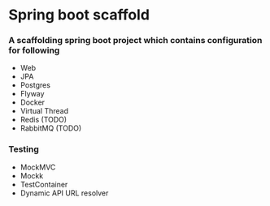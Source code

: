 # Spring boot scaffold

### A scaffolding spring boot project which contains configuration for following

- Web
- JPA
- Postgres
- Flyway
- Docker
- Virtual Thread
- Redis (TODO)
- RabbitMQ (TODO)

### Testing

- MockMVC
- Mockk
- TestContainer
- Dynamic API URL resolver
